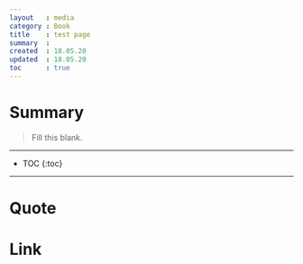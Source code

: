 ```yaml
---
layout   : media
category : Book
title    : test page
summary  : 
created  : 18.05.20
updated  : 18.05.20
toc      : true
---
```


# Summary

> Fill this blank.

* * *

* TOC
 {:toc}

* * *

# Quote

# Link